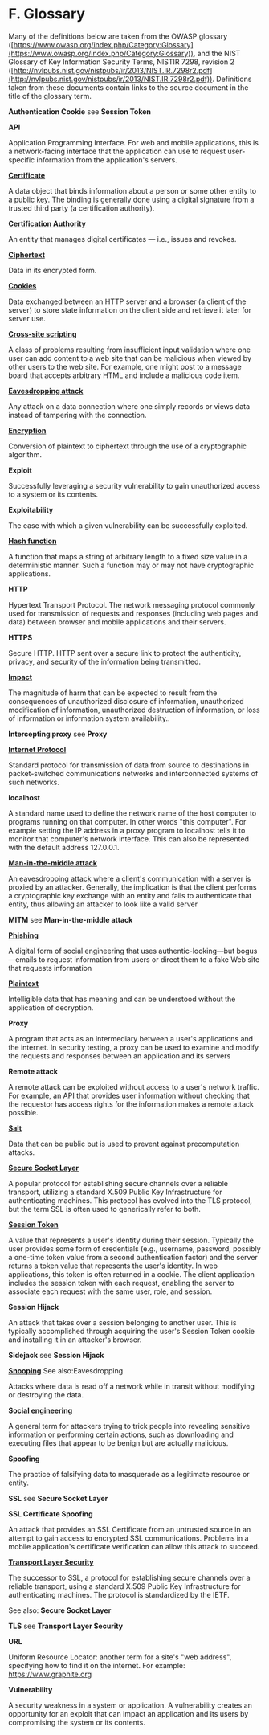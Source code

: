 # F. Glossary

Many of the definitions below are taken from the OWASP glossary ([https://www.owasp.org/index.php/Category:Glossary](https://www.owasp.org/index.php/Category:Glossary)), and the NIST Glossary of Key Information Security Terms, NISTIR 7298, revision 2 ([http://nvlpubs.nist.gov/nistpubs/ir/2013/NIST.IR.7298r2.pdf](http://nvlpubs.nist.gov/nistpubs/ir/2013/NIST.IR.7298r2.pdf)). Definitions taken from these documents contain links to the source document in the title of the glossary term.

**Authentication Cookie** see **Session Token**

**API**

Application Programming Interface. For web and mobile applications, this is a network-facing interface that the application can use to request user-specific information from the application's servers.

[**Certificate**](https://www.owasp.org/index.php/Category:Glossary%23C)

A data object that binds information about a person or some other entity to a public key. The binding is generally done using a digital signature from a trusted third party (a certification authority).

[**Certification Authority**](https://www.owasp.org/index.php/Category:Glossary%23C)

An entity that manages digital certificates — i.e., issues and revokes.

[**Ciphertext**](http://nvlpubs.nist.gov/nistpubs/ir/2013/NIST.IR.7298r2.pdf)

Data in its encrypted form.

[**Cookies**](http://nvlpubs.nist.gov/nistpubs/ir/2013/NIST.IR.7298r2.pdf)

Data exchanged between an HTTP server and a browser (a client of the server) to store state information on the client side and retrieve it later for server use.

[**Cross-site scripting**](https://www.owasp.org/index.php/Category:Glossary%23C)

A class of problems resulting from insufficient input validation where one user can add content to a web site that can be malicious when viewed by other users to the web site. For example, one might post to a message board that accepts arbitrary HTML and include a malicious code item.

[**Eavesdropping attack**](https://www.owasp.org/index.php/Category:Glossary%23E)

Any attack on a data connection where one simply records or views data instead of tampering with the connection.

[**Encryption**](http://nvlpubs.nist.gov/nistpubs/ir/2013/NIST.IR.7298r2.pdf)

Conversion of plaintext to ciphertext through the use of a cryptographic algorithm.

**Exploit**

Successfully leveraging a security vulnerability to gain unauthorized access to a system or its contents.

**Exploitability**

The ease with which a given vulnerability can be successfully exploited.

[**Hash function**](https://www.owasp.org/index.php/Category:Glossary%23H)

A function that maps a string of arbitrary length to a fixed size value in a deterministic manner. Such a function may or may not have cryptographic applications.

**HTTP**

Hypertext Transport Protocol. The network messaging protocol commonly used for transmission of requests and responses (including web pages and data) between browser and mobile applications and their servers.

**HTTPS**

Secure HTTP. HTTP sent over a secure link to protect the authenticity, privacy, and security of the information being transmitted.

[**Impact**](http://nvlpubs.nist.gov/nistpubs/ir/2013/NIST.IR.7298r2.pdf)

The magnitude of harm that can be expected to result from the consequences of unauthorized disclosure of information, unauthorized modification of information, unauthorized destruction of information, or loss of information or information system availability..

**Intercepting proxy** see **Proxy**

[**Internet Protocol**](http://nvlpubs.nist.gov/nistpubs/ir/2013/NIST.IR.7298r2.pdf)

Standard protocol for transmission of data from source to destinations in packet-switched communications networks and interconnected systems of such networks.

**localhost**

A standard name used to define the network name of the host computer to programs running on that computer. In other words "this computer". For example setting the IP address in a proxy program to localhost tells it to monitor that computer's network interface. This can also be represented with the default address 127.0.0.1.

[**Man-in-the-middle attack**](https://www.owasp.org/index.php/Category:Glossary%23M)

An eavesdropping attack where a client's communication with a server is proxied by an attacker. Generally, the implication is that the client performs a cryptographic key exchange with an entity and fails to authenticate that entity, thus allowing an attacker to look like a valid server

**MITM** see **Man-in-the-middle attack**

[**Phishing**](http://nvlpubs.nist.gov/nistpubs/ir/2013/NIST.IR.7298r2.pdf)

A digital form of social engineering that uses authentic-looking—but bogus—emails to request information from users or direct them to a fake Web site that requests information

[**Plaintext**](http://nvlpubs.nist.gov/nistpubs/ir/2013/NIST.IR.7298r2.pdf)

Intelligible data that has meaning and can be understood without the application of decryption.

**Proxy**

A program that acts as an intermediary between a user's applications and the internet. In security testing, a proxy can be used to examine and modify the requests and responses between an application and its servers

**Remote attack**

A remote attack can be exploited without access to a user's network traffic. For example, an API that provides user information without checking that the requestor has access rights for the information makes a remote attack possible.

[**Salt**](https://www.owasp.org/index.php/Category:Glossary%23S)

Data that can be public but is used to prevent against precomputation attacks.

[**Secure Socket Layer**](https://www.owasp.org/index.php/Category:Glossary%23S)

A popular protocol for establishing secure channels over a reliable transport, utilizing a standard X.509 Public Key Infrastructure for authenticating machines. This protocol has evolved into the TLS protocol, but the term SSL is often used to generically refer to both.

[**Session Token**](https://www.owasp.org/index.php/Category:Glossary%23S)

A value that represents a user's identity during their session. Typically the user provides some form of credentials (e.g., username, password, possibly a one-time token value from a second authentication factor) and the server returns a token value that represents the user's identity. In web applications, this token is often returned in a cookie. The client application includes the session token with each request, enabling the server to associate each request with the same user, role, and session.

**Session Hijack**

An attack that takes over a session belonging to another user. This is typically accomplished through acquiring the user's Session Token cookie and installing it in an attacker's browser.

**Sidejack** see **Session Hijack**

[**Snooping**](https://www.owasp.org/index.php/Category:Glossary%23S) See also:Eavesdropping

Attacks where data is read off a network while in transit without modifying or destroying the data.

[**Social engineering**](http://nvlpubs.nist.gov/nistpubs/ir/2013/NIST.IR.7298r2.pdf)

A general term for attackers trying to trick people into revealing sensitive information or performing certain actions, such as downloading and executing files that appear to be benign but are actually malicious.

**Spoofing**

The practice of falsifying data to masquerade as a legitimate resource or entity.

**SSL** see **Secure Socket Layer**

**SSL Certificate Spoofing**

An attack that provides an SSL Certificate from an untrusted source in an attempt to gain access to encrypted SSL communications. Problems in a mobile application's certificate verification can allow this attack to succeed.

[**Transport Layer Security**](https://www.owasp.org/index.php/Category:Glossary%23T)

The successor to SSL, a protocol for establishing secure channels over a reliable transport, using a standard X.509 Public Key Infrastructure for authenticating machines. The protocol is standardized by the IETF.

See also: **Secure Socket Layer**

**TLS** see **Transport Layer Security**

**URL**

Uniform Resource Locator: another term for a site's "web address", specifying how to find it on the internet. For example: https://www.graphite.org

**Vulnerability**

A security weakness in a system or application. A vulnerability creates an opportunity for an exploit that can impact an application and its users by compromising the system or its contents.
